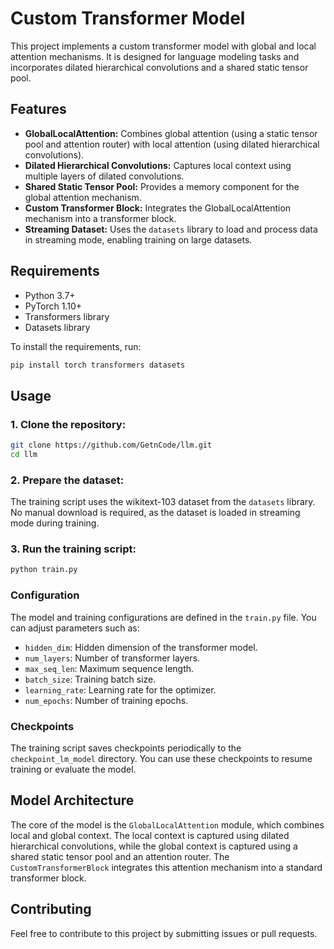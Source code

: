 # Custom Transformer Model

This project implements a custom transformer model with global and local attention mechanisms. It is designed for language modeling tasks and incorporates dilated hierarchical convolutions and a shared static tensor pool.

## Features

- **GlobalLocalAttention:** Combines global attention (using a static tensor pool and attention router) with local attention (using dilated hierarchical convolutions).
- **Dilated Hierarchical Convolutions:** Captures local context using multiple layers of dilated convolutions.
- **Shared Static Tensor Pool:** Provides a memory component for the global attention mechanism.
- **Custom Transformer Block:** Integrates the GlobalLocalAttention mechanism into a transformer block.
- **Streaming Dataset:** Uses the `datasets` library to load and process data in streaming mode, enabling training on large datasets.

## Requirements

- Python 3.7+
- PyTorch 1.10+
- Transformers library
- Datasets library

To install the requirements, run:

```bash
pip install torch transformers datasets
```

## Usage

### 1. Clone the repository:

```bash
git clone https://github.com/GetnCode/llm.git
cd llm
```

### 2. Prepare the dataset:

The training script uses the wikitext-103 dataset from the `datasets` library. No manual download is required, as the dataset is loaded in streaming mode during training.

### 3. Run the training script:

```bash
python train.py
```

### Configuration

The model and training configurations are defined in the `train.py` file. You can adjust parameters such as:

- `hidden_dim`: Hidden dimension of the transformer model.
- `num_layers`: Number of transformer layers.
- `max_seq_len`: Maximum sequence length.
- `batch_size`: Training batch size.
- `learning_rate`: Learning rate for the optimizer.
- `num_epochs`: Number of training epochs.

### Checkpoints

The training script saves checkpoints periodically to the `checkpoint_lm_model` directory. You can use these checkpoints to resume training or evaluate the model.

## Model Architecture

The core of the model is the `GlobalLocalAttention` module, which combines local and global context. The local context is captured using dilated hierarchical convolutions, while the global context is captured using a shared static tensor pool and an attention router. The `CustomTransformerBlock` integrates this attention mechanism into a standard transformer block.

## Contributing

Feel free to contribute to this project by submitting issues or pull requests.
